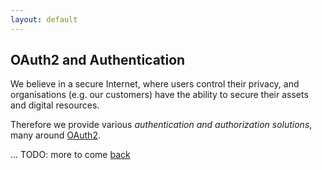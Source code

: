 ```yaml
---
layout: default
---
```


## OAuth2 and Authentication

We believe in a secure Internet, where users control their privacy, and organisations (e.g. our customers)
have the ability to secure their assets and digital resources.

Therefore we provide various _authentication and authorization solutions_,
many around [OAuth2](https://en.wikipedia.org/wiki/OAuth).

... TODO: more to come
[back](./)

